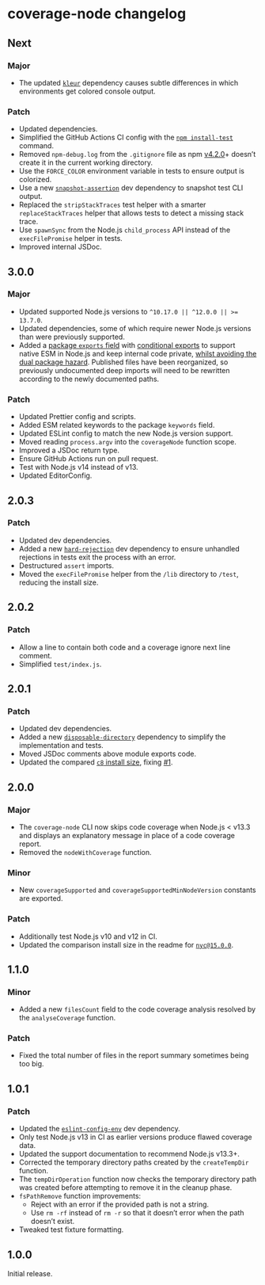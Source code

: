 # coverage-node changelog

## Next

### Major

- The updated [`kleur`](https://npm.im/kleur) dependency causes subtle differences in which environments get colored console output.

### Patch

- Updated dependencies.
- Simplified the GitHub Actions CI config with the [`npm install-test`](https://docs.npmjs.com/cli/v7/commands/npm-install-test) command.
- Removed `npm-debug.log` from the `.gitignore` file as npm [v4.2.0](https://github.com/npm/npm/releases/tag/v4.2.0)+ doesn’t create it in the current working directory.
- Use the `FORCE_COLOR` environment variable in tests to ensure output is colorized.
- Use a new [`snapshot-assertion`](https://npm.im/snapshot-assertion) dev dependency to snapshot test CLI output.
- Replaced the `stripStackTraces` test helper with a smarter `replaceStackTraces` helper that allows tests to detect a missing stack trace.
- Use `spawnSync` from the Node.js `child_process` API instead of the `execFilePromise` helper in tests.
- Improved internal JSDoc.

## 3.0.0

### Major

- Updated supported Node.js versions to `^10.17.0 || ^12.0.0 || >= 13.7.0`.
- Updated dependencies, some of which require newer Node.js versions than were previously supported.
- Added a [package `exports` field](https://nodejs.org/api/esm.html#esm_package_entry_points) with [conditional exports](https://nodejs.org/api/esm.html#esm_conditional_exports) to support native ESM in Node.js and keep internal code private, [whilst avoiding the dual package hazard](https://nodejs.org/api/esm.html#esm_approach_1_use_an_es_module_wrapper). Published files have been reorganized, so previously undocumented deep imports will need to be rewritten according to the newly documented paths.

### Patch

- Updated Prettier config and scripts.
- Added ESM related keywords to the package `keywords` field.
- Updated ESLint config to match the new Node.js version support.
- Moved reading `process.argv` into the `coverageNode` function scope.
- Improved a JSDoc return type.
- Ensure GitHub Actions run on pull request.
- Test with Node.js v14 instead of v13.
- Updated EditorConfig.

## 2.0.3

### Patch

- Updated dev dependencies.
- Added a new [`hard-rejection`](https://npm.im/hard-rejection) dev dependency to ensure unhandled rejections in tests exit the process with an error.
- Destructured `assert` imports.
- Moved the `execFilePromise` helper from the `/lib` directory to `/test`, reducing the install size.

## 2.0.2

### Patch

- Allow a line to contain both code and a coverage ignore next line comment.
- Simplified `test/index.js`.

## 2.0.1

### Patch

- Updated dev dependencies.
- Added a new [`disposable-directory`](https://npm.im/disposable-directory) dependency to simplify the implementation and tests.
- Moved JSDoc comments above module exports code.
- Updated the compared [`c8` install size](https://packagephobia.now.sh/result?p=c8@7.0.0), fixing [#1](https://github.com/jaydenseric/coverage-node/issues/1).

## 2.0.0

### Major

- The `coverage-node` CLI now skips code coverage when Node.js < v13.3 and displays an explanatory message in place of a code coverage report.
- Removed the `nodeWithCoverage` function.

### Minor

- New `coverageSupported` and `coverageSupportedMinNodeVersion` constants are exported.

### Patch

- Additionally test Node.js v10 and v12 in CI.
- Updated the comparison install size in the readme for [`nyc@15.0.0`](https://packagephobia.now.sh/result?p=nyc@15.0.0).

## 1.1.0

### Minor

- Added a new `filesCount` field to the code coverage analysis resolved by the `analyseCoverage` function.

### Patch

- Fixed the total number of files in the report summary sometimes being too big.

## 1.0.1

### Patch

- Updated the [`eslint-config-env`](https://npm.im/eslint-config-env) dev dependency.
- Only test Node.js v13 in CI as earlier versions produce flawed coverage data.
- Updated the support documentation to recommend Node.js v13.3+.
- Corrected the temporary directory paths created by the `createTempDir` function.
- The `tempDirOperation` function now checks the temporary directory path was created before attempting to remove it in the cleanup phase.
- `fsPathRemove` function improvements:
  - Reject with an error if the provided path is not a string.
  - Use `rm -rf` instead of `rm -r` so that it doesn’t error when the path doesn’t exist.
- Tweaked test fixture formatting.

## 1.0.0

Initial release.
